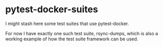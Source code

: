 pytest-docker-suites
====================

I might stash here some test suites that use pytest-docker.

For now I have exactly one such test suite, rsync-dumps, which
is also a working example of how the test suite framework can
be used.



